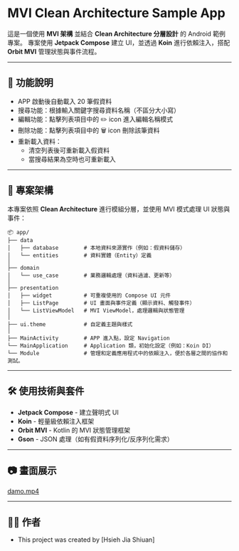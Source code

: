 # MVI Clean Architecture Sample App

這是一個使用 **MVI 架構** 並結合 **Clean Architecture 分層設計** 的 Android 範例專案。
專案使用 **Jetpack Compose** 建立 UI，並透過 **Koin** 進行依賴注入，搭配 **Orbit MVI** 管理狀態與事件流程。

---

## 🚀 功能說明

- APP 啟動後自動載入 20 筆假資料
- 搜尋功能：根據輸入關鍵字搜尋資料名稱（不區分大小寫）
- 編輯功能：點擊列表項目中的 ✏️ icon 進入編輯名稱模式
- 刪除功能：點擊列表項目中的 🗑️ icon 刪除該筆資料
- 重新載入資料：
    - 清空列表後可重新載入假資料
    - 當搜尋結果為空時也可重新載入

---

## 🧱 專案架構

本專案依照 **Clean Architecture** 進行模組分層，並使用 MVI 模式處理 UI 狀態與事件：

```plaintext
📦 app/
├── data
│   ├── database        # 本地資料來源實作（例如：假資料儲存）
│   └── entities        # 資料實體（Entity）定義
│
├── domain
│   └── use_case        # 業務邏輯處理（資料過濾、更新等）
│
├── presentation
│   ├── widget          # 可重複使用的 Compose UI 元件
│   ├── ListPage        # UI 畫面與事件定義（顯示資料、觸發事件）
│   └── ListViewModel   # MVI ViewModel，處理邏輯與狀態管理
│
├── ui.theme            # 自定義主題與樣式
│
├── MainActivity        # APP 進入點，設定 Navigation
└── MainApplication     # Application 類，初始化設定（例如：Koin DI）
└── Module              # 管理和定義應用程式中的依賴注入，便於各層之間的協作和測試。
```
---

## 🛠️ 使用技術與套件

- **Jetpack Compose** - 建立聲明式 UI
- **Koin** - 輕量級依賴注入框架
- **Orbit MVI** - Kotlin 的 MVI 狀態管理框架
- **Gson** - JSON 處理（如有假資料序列化/反序列化需求）

---

## 📷 畫面展示

[damo.mp4](damo/damo.mp4)

---

## 👨‍💻 作者
- This project was created by [Hsieh Jia Shiuan]